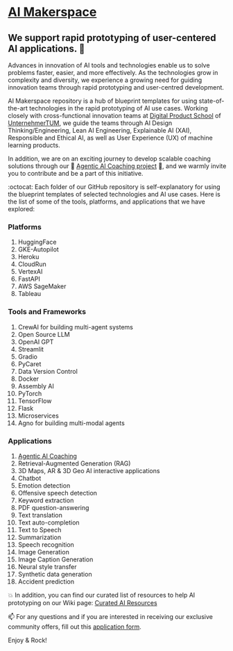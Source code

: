 # [AI Makerspace](https://github.com/DigitalProductschool/AI-Makerspace) 
## We support rapid prototyping of user-centered AI applications. 🤝

Advances in innovation of AI tools and technologies enable us to solve problems faster, easier, and more effectively. As the technologies grow in complexity and diversity, we experience a growing need for guiding innovation teams through rapid  prototyping and user-centred development. 

AI Makerspace repository is a hub of blueprint templates for using state-of-the-art technologies in the rapid prototyping of AI use cases. Working closely with cross-functional innovation teams at [Digital Product School](https://digitalproductschool.io/) of [UnternehmerTUM](https://www.unternehmertum.de/en), we guide the teams through AI Design Thinking/Engineering, Lean AI Engineering, Explainable AI (XAI), Responsible and Ethical AI, as well as User Experience (UX) of machine learning products. 

In addition, we are on an exciting journey to develop scalable coaching solutions through our 🚀 [Agentic AI Coaching project](https://github.com/DigitalProductschool/AgenticAICoach) 🚀, and we warmly invite you to contribute and be a part of this initiative.

:octocat: Each folder of our GitHub repository is self-explanatory for using the blueprint templates of selected technologies and AI use cases. Here is the list of some of the tools, platforms, and applications that we have explored:

### Platforms
1. HuggingFace
2. GKE-Autopilot
3. Heroku
4. CloudRun
5. VertexAI
6. FastAPI
8. AWS SageMaker
9. Tableau

### Tools and Frameworks
1. CrewAI for building multi-agent systems 
2. Open Source LLM
3. OpenAI GPT
4. Streamlit
5. Gradio
6. PyCaret
7. Data Version Control
8. Docker
9. Assembly AI
10. PyTorch
11. TensorFlow
12. Flask
13. Microservices
14. Agno for building multi-modal agents

### Applications

1. [Agentic AI Coaching](https://github.com/DigitalProductschool/AgenticAICoach)
2. Retrieval-Augmented Generation (RAG)
3. 3D Maps, AR & 3D Geo AI interactive applications
4. Chatbot 
5. Emotion detection
6. Offensive speech detection
7. Keyword extraction
8. PDF question-answering
9. Text translation
10. Text auto-completion
11. Text to Speech
12. Summarization
13. Speech recognition
14. Image Generation
15. Image Caption Generation
16. Neural style transfer
17. Synthetic data generation
18. Accident prediction


:boom: In addition, you can find our curated list of resources to help AI prototyping on our Wiki page: [Curated AI Resources](https://github.com/DigitalProductschool/AI-Makerspace/wiki/Welcome-to-Curated-AI-Resources!-%F0%9F%9A%80)

📫 For any questions and if you are interested in receiving our exclusive community offers, fill out this [application form](https://forms.gle/2Yh1DNZyR97f5w4q6).

Enjoy & Rock!
